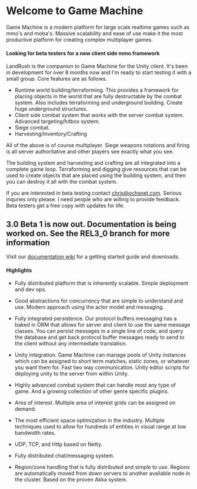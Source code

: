 # Welcome to Game Machine

Game Machine is a modern platform for large scale realtime games such as mmo's and moba's.   Massive scalability and ease of use make it the most productive platform for creating complex multiplayer games.  

#### Looking for beta testers for a new client side mmo framework

LandRush is the companion to Game Machine for the Unity client.  It's been in development for over 8 months now and I'm ready to start
testing it with a small group.  Core features are as follows.

- Runtime world building/terraforming.  This provides a framework for placing objects in the world that are fully destructable by the combat system.  Also includes terraforming and underground building.  Create huge underground structures.
- Client side combat system that works with the server combat system.  Advanced targeting/hitbox system.
- Siege combat.
- Harvesting/Inventory/Crafting

All of the above is of course multiplayer.  Siege weapons rotations and firing is all server authoritative and other players see exactly what you see.

The building system and harvesting and crafting are all integrated into a complete game loop.  Terraforming and digging give resources that can be used to create objects that are placed using the building system, and then you can destroy it all with the combat system.

If you are interested in beta testing contact chris@ochsnet.com.  Serious inquries only please.  I need people who are willing to provide feedback.  Beta testers get a free copy with updates for life.

## 3.0 Beta 1 is now out.  Documentation is being worked on.  See the REL3_0 branch for more information

Visit our [documentation wiki](http://www.gamemachine.io/confluence/display/GMD/Game+Machine+Documentation) for a getting started guide and downloads.

#### Highlights

- Fully distributed platform that is inherently scalable.  Simple deployment and dev ops.

- Good abstractions for concurrency that are simple to understand and use.  Modern approach using the actor model and messaging.

- Fully integrated persistence.  Our protocol buffers messaging has a baked in ORM that allows for server and client to use the same message classes.  You can persist messages in a single line of code, and query the database and get back protocol buffer messages ready to send to the client without any intermediate translation.

- Unity integration.  Game Machine can manage pools of Unity instances which can be assigned to short term matches, static zones, or whatever you want them for.  Fast two way communication.  Unity editor scripts for deploying unity to the server from within Unity.

- Highly advanced combat system that can handle most any type of game.  And a growing collection of other genre specific plugins.

-  Area of interest.  Multiple area of interest grids can be assigned on demand.

- The most efficient space optimization in the industry.  Multiple techniques used to allow for hundreds of entities in visual range at low bandwidth rates.

- UDP, TCP, and Http based on Netty.

- Fully distributed chat/messaging system.

- Region/zone handling that is fully distributed and simple to use.  Regions are automatically moved from down servers to another available node in the cluster.  Based on the proven Akka system. 





